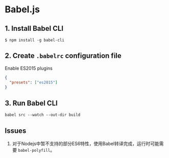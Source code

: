 # Babel.js

## 1. Install Babel CLI
```shell
$ npm install -g babel-cli
```

## 2. Create `.babelrc` configuration file
Enable ES2015 plugins
```json
{
  "presets": ["es2015"]
}
```

## 3. Run Babel CLI
```shell
babel src --watch --out-dir build
```

## Issues
1. 对于Nodejs中暂不支持的部分ES6特性，使用Babel转译完成，运行时可能需要 `babel-polyfill`。
